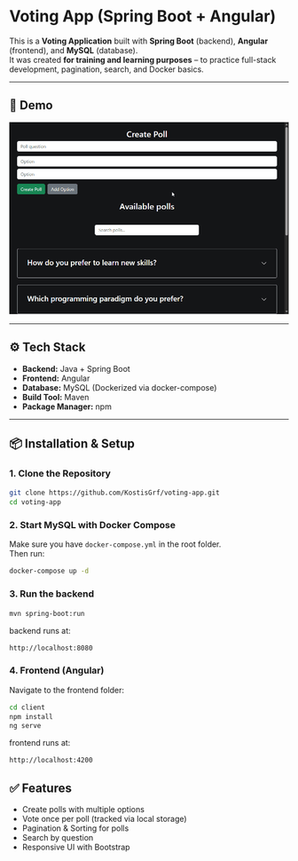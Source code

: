 # Voting App (Spring Boot + Angular)

This is a **Voting Application** built with **Spring Boot** (backend), **Angular** (frontend), and **MySQL** (database).  
It was created **for training and learning purposes** – to practice full-stack development, pagination, search, and Docker basics.  

---

## 🚀 Demo

![Demo GIF](screenshots/Demo.gif)  


---

## ⚙️ Tech Stack

- **Backend:** Java + Spring Boot  
- **Frontend:** Angular  
- **Database:** MySQL (Dockerized via docker-compose)  
- **Build Tool:** Maven  
- **Package Manager:** npm  

---

## 📦 Installation & Setup

### 1. Clone the Repository
```bash
git clone https://github.com/KostisGrf/voting-app.git
cd voting-app
```

### 2. Start MySQL with Docker Compose
Make sure you have `docker-compose.yml` in the root folder.  
Then run:

```bash
docker-compose up -d
```

### 3. Run the backend
```bash
mvn spring-boot:run
```
backend runs at:
```bash
http://localhost:8080
```

### 4. Frontend (Angular)
Navigate to the frontend folder:
```bash
cd client
npm install
ng serve
```
frontend runs at:
```bash
http://localhost:4200
```
## ✅ Features

- Create polls with multiple options  
- Vote once per poll (tracked via local storage)  
- Pagination & Sorting for polls  
- Search by question  
- Responsive UI with Bootstrap
